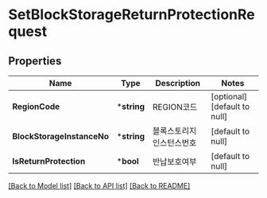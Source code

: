 # SetBlockStorageReturnProtectionRequest

## Properties
Name | Type | Description | Notes
------------ | ------------- | ------------- | -------------
**RegionCode** | ***string** | REGION코드 | [optional] [default to null]
**BlockStorageInstanceNo** | ***string** | 블록스토리지인스턴스번호 | [default to null]
**IsReturnProtection** | ***bool** | 반납보호여부 | [default to null]

[[Back to Model list]](../README.md#documentation-for-models) [[Back to API list]](../README.md#documentation-for-api-endpoints) [[Back to README]](../README.md)


